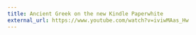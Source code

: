 ```yaml
---
title: Ancient Greek on the new Kindle Paperwhite
external_url: https://www.youtube.com/watch?v=iviwMAas_Hw
---
```

